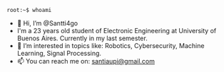 ```
root:~$ whoami
```
- 👋 Hi, I’m @Santti4go
- I'm a 23 years old student of Electronic Engineering at University of Buenos Aires. Currently in my last semester.
- 👀 I’m interested in topics like: Robotics, Cybersecurity, Machine Learning, Signal Processing.
- 📫 You can reach me on: santiaupi@gmail.com 

